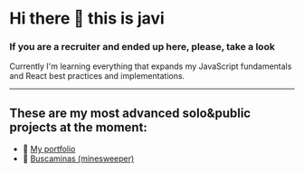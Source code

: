 # Hi there 👋 this is javi
### If you are a recruiter and ended up here, please, take a look

Currently I'm learning everything that expands my JavaScript fundamentals and React best practices and implementations.

***

## These are my most advanced solo&public projects at the moment:
- 🚧 [My portfolio](https://github.com/javlocan/javlocan-portfolio)
- 🚧 [Buscaminas (minesweeper)](https://github.com/javlocan/buscaminas)
